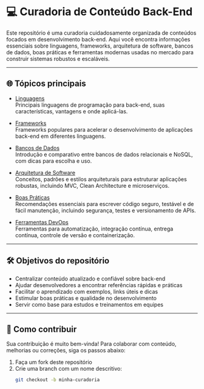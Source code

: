 # 💻 Curadoria de Conteúdo Back-End

Este repositório é uma curadoria cuidadosamente organizada de conteúdos focados em desenvolvimento back-end. Aqui você encontra informações essenciais sobre linguagens, frameworks, arquitetura de software, bancos de dados, boas práticas e ferramentas modernas usadas no mercado para construir sistemas robustos e escaláveis.

---

## 🌐 Tópicos principais

- [Linguagens](./linguagens)  
  Principais linguagens de programação para back-end, suas características, vantagens e onde aplicá-las.

- [Frameworks](./frameworks)  
  Frameworks populares para acelerar o desenvolvimento de aplicações back-end em diferentes linguagens.

- [Bancos de Dados](./bancos-de-dados)  
  Introdução e comparativo entre bancos de dados relacionais e NoSQL, com dicas para escolha e uso.

- [Arquitetura de Software](./arquitetura)  
  Conceitos, padrões e estilos arquiteturais para estruturar aplicações robustas, incluindo MVC, Clean Architecture e microserviços.

- [Boas Práticas](./boas-praticas)  
  Recomendações essenciais para escrever código seguro, testável e de fácil manutenção, incluindo segurança, testes e versionamento de APIs.

- [Ferramentas DevOps](./ferramentas)  
  Ferramentas para automatização, integração contínua, entrega contínua, controle de versão e containerização.

---

## 🛠️ Objetivos do repositório

- Centralizar conteúdo atualizado e confiável sobre back-end
- Ajudar desenvolvedores a encontrar referências rápidas e práticas
- Facilitar o aprendizado com exemplos, links úteis e dicas
- Estimular boas práticas e qualidade no desenvolvimento
- Servir como base para estudos e treinamentos em equipes

---

## 🧩 Como contribuir

Sua contribuição é muito bem-vinda! Para colaborar com conteúdo, melhorias ou correções, siga os passos abaixo:

1. Faça um fork deste repositório  
2. Crie uma branch com um nome descritivo:  
   ```bash
   git checkout -b minha-curadoria
   ```
